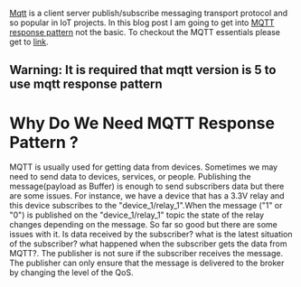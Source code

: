 [Mqtt](https://www.hivemq.com/blog/mqtt-essentials-part-1-introducing-mqtt/#:~:text=MQTT%20is%20a%20Client%20Server%20publish/subscribe%20messaging%20transport%20protocol.) is a client server publish/subscribe messaging transport protocol and so popular in IoT projects. In this blog post I am going to get into [MQTT response pattern](https://www.hivemq.com/blog/mqtt5-essentials-part9-request-response-pattern/) not the basic. To checkout the MQTT essentials please get to [link](https://www.hivemq.com/mqtt-essentials/).

## Warning: It is required that mqtt version is 5 to use mqtt response pattern

# Why Do We Need MQTT Response Pattern ?

MQTT is usually used for getting data from devices. Sometimes we may need to send data to devices, services, or people. Publishing the message(payload as Buffer) is enough to send subscribers data but there are some issues. For instance, we have a device that has a 3.3V relay and this device subscribes to the "device_1/relay_1".When the message ("1" or "0") is published on the "device_1/relay_1" topic the state of the relay changes depending on the message. So far so good but there are some issues with it. Is data received by the subscriber? what is the latest situation of the subscriber? what happened when the subscriber gets the data from MQTT?. The publisher is not sure if the subscriber receives the message. The publisher can only ensure that the message is delivered to the broker by changing the level of the QoS.
